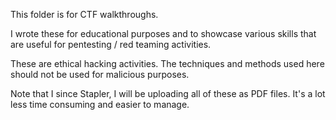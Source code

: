 This folder is for CTF walkthroughs.

I wrote these for educational purposes and to showcase various skills that are useful for pentesting / red teaming activities.

These are ethical hacking activities. The techniques and methods used here should not be used for malicious purposes.

Note that I since Stapler, I will be uploading all of these as PDF files. It's a lot less time consuming and easier to manage.
